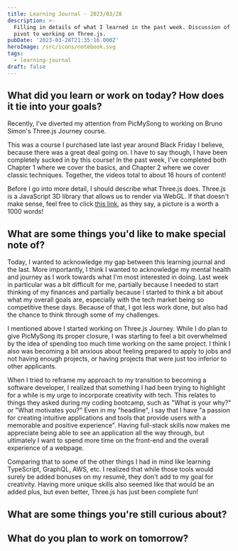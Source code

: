 ```yaml
---
title: Learning Journal - 2023/03/28
description: >-
  Filling in details of what I learned in the past week. Discussion of recent
  pivot to working on Three.js.
pubDate: '2023-03-28T21:35:16.000Z'
heroImage: /src/icons/notebook.svg
tags:
  - learning-journal
draft: false
---
```


## What did you learn or work on today? How does it tie into your goals?

Recently, I've diverted my attention from PicMySong to working on Bruno Simon's Three.js Journey course.  

This was a course I purchased late last year around Black Friday I believe, because there was a great deal going on. I have to say though, I have been completely sucked in by this course! In the past week, I've completed both Chapter 1 where we cover the basics, and Chapter 2 where we cover classic techniques. Together, the videos total to about 16 hours of content! 

Before I go into more detail, I should describe what Three.js does. Three.js is a JavaScript 3D library that allows us to render via WebGL. If that doesn't make sense, feel free to click [this link](https://3d-text-kenny.vercel.app/), as they say, a picture is a worth a 1000 words! 

## What are some things you'd like to make special note of?

Today, I wanted to acknowledge my gap between this learning journal and the last. More importantly, I think I wanted to acknowledge my mental health and journey as I work towards what I'm most interested in doing. Last week in particular was a bit difficult for me, partially because I needed to start thinking of my finances and partially because I started to think a bit about what my overall goals are, especially with the tech market being so competitive these days. Because of that, I got less work done, but also had the chance to think through some of my challenges.

I mentioned above I started working on Three.js Journey. While I do plan to give PicMySong its proper closure, I was starting to feel a bit overwhelmed by the idea of spending too much time working on the same project. I think I also was becoming a bit anxious about feeling prepared to apply to jobs and not having enough projects, or having projects that were just too inferior to other applicants. 

When I tried to reframe my approach to my transition to becoming a software developer, I realized that something I had been trying to highlight for a while is my urge to incorporate creativity with tech. This relates to things they asked during my coding bootcamp, such as "What is your why?" or "What motivates you?" Even in my "headline", I say that I have "a passion for creating intuitive applications and tools that provide users with a memorable and positive experience". Having full-stack skills now makes me appreciate being able to see an application all the way through, but ultimately I want to spend more time on the front-end and the overall experience of a webpage. 

Comparing that to some of the other things I had in mind like learning TypeScript, GraphQL, AWS, etc. I realized that while those tools would surely be added bonuses on my resumé, they don't add to my goal for creativity. Having more unique skills also seemed like that would be an added plus, but even better, Three.js has just been complete fun!

## What are some things you're still curious about?

## What do you plan to work on tomorrow?
